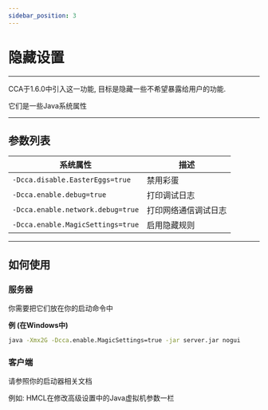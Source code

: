 ```yaml
---
sidebar_position: 3
---
```

# 隐藏设置

---
CCA于1.6.0中引入这一功能, 目标是隐藏一些不希望暴露给用户的功能.

它们是一些Java系统属性

---
## 参数列表

| 系统属性                              | 描述         |
|-----------------------------------|------------|
| `-Dcca.disable.EasterEggs=true`   | 禁用彩蛋       |
| `-Dcca.enable.debug=true`         | 打印调试日志     |
| `-Dcca.enable.network.debug=true` | 打印网络通信调试日志 |
| `-Dcca.enable.MagicSettings=true` | 启用隐藏规则     |

---
## 如何使用

### 服务器
你需要把它们放在你的启动命令中

**例 (在Windows中)**
```cmd
java -Xmx2G -Dcca.enable.MagicSettings=true -jar server.jar nogui
```

### 客户端
请参照你的启动器相关文档

例如: HMCL在修改高级设置中的Java虚拟机参数一栏
